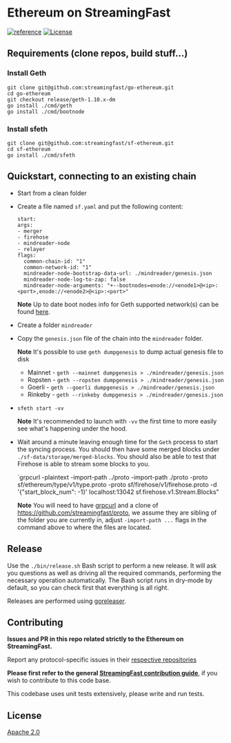 # Ethereum on StreamingFast
[![reference](https://img.shields.io/badge/godoc-reference-5272B4.svg?style=flat-square)](https://pkg.go.dev/github.com/streamingfast/sf-ethereum)
[![License](https://img.shields.io/badge/License-Apache%202.0-blue.svg)](https://opensource.org/licenses/Apache-2.0)

## Requirements (clone repos, build stuff...)

### Install Geth

```
git clone git@github.com:streamingfast/go-ethereum.git
cd go-ethereum
git checkout release/geth-1.10.x-dm
go install ./cmd/geth
go install ./cmd/bootnode
```

### Install sfeth

```
git clone git@github.com:streamingfast/sf-ethereum.git
cd sf-ethereum
go install ./cmd/sfeth
```

## Quickstart, connecting to an existing chain

* Start from a clean folder

* Create a file named `sf.yaml` and put the following content:

  ```
  start:
  args:
  - merger
  - firehose
  - mindreader-node
  - relayer
  flags:
    common-chain-id: "1"
    common-network-id: "1"
    mindreader-node-bootstrap-data-url: ./mindreader/genesis.json
    mindreader-node-log-to-zap: false
    mindreader-node-arguments: "+--bootnodes=enode://<enode1>@<ip>:<port>,enode://<enode2>@<ip>:<port>"
  ```

  **Note** Up to date boot nodes info for Geth supported network(s) can be found [here](https://github.com/ethereum/go-ethereum/blob/master/params/bootnodes.go).

* Create a folder `mindreader`

* Copy the `genesis.json` file of the chain into the `mindreader` folder.

  **Note** It's possible to use `geth dumpgenesis` to dump actual genesis file to disk
    * Mainnet - `geth --mainnet dumpgenesis > ./mindreader/genesis.json`
    * Ropsten - `geth --ropsten dumpgenesis > ./mindreader/genesis.json`
    * Goerli - `geth --goerli dumpgenesis > ./mindreader/genesis.json`
    * Rinkeby - `geth --rinkeby dumpgenesis > ./mindreader/genesis.json`

* `sfeth start -vv`

  **Note** It's recommended to launch with `-vv` the first time to more easily see what's happening under the hood.

* Wait around a minute leaving enough time for the `Geth` process to start the syncing process. You should then have some merged blocks under `./sf-data/storage/merged-blocks`. You should also be able to test that Firehose is able to stream some blocks to you.

  `grpcurl -plaintext -import-path ../proto -import-path ./proto -proto sf/ethereum/type/v1/type.proto -proto sf/firehose/v1/firehose.proto -d '{"start_block_num": -1}' localhost:13042 sf.firehose.v1.Stream.Blocks"

  **Note** You will need to have [grpcurl](https://github.com/fullstorydev/grpcurl) and a clone of https://github.com/streamingfast/proto, we assume they are sibling of the folder you are currently in, adjust `-import-path ...` flags in the command above to where the files are located.

## Release

Use the `./bin/release.sh` Bash script to perform a new release. It will ask you questions
as well as driving all the required commands, performing the necessary operation automatically.
The Bash script runs in dry-mode by default, so you can check first that everything is all right.

Releases are performed using [goreleaser](https://goreleaser.com/).

## Contributing

**Issues and PR in this repo related strictly to the Ethereum on StreamingFast.**

Report any protocol-specific issues in their
[respective repositories](https://github.com/streamingfast/streamingfast#protocols)

**Please first refer to the general
[StreamingFast contribution guide](https://github.com/streamingfast/streamingfast/blob/master/CONTRIBUTING.md)**,
if you wish to contribute to this code base.

This codebase uses unit tests extensively, please write and run tests.

## License

[Apache 2.0](LICENSE)
